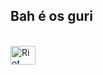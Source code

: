 ## Bah é os guri

<div style="display: inline_block"><br>
  <img align="center" alt="Riot Games" height="30" width="40" src="https://img.shields.io/badge/Riot_Games-D32936?style=for-the-badge&logo=riot-games&logoColor=white">

</div>
